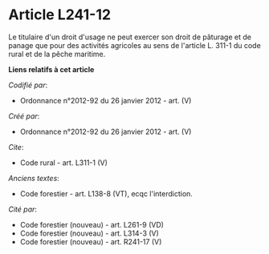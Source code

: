 # Article L241-12

Le titulaire d'un droit d'usage ne peut exercer son droit de pâturage et de panage que pour des activités agricoles au sens
de l'article L. 311-1 du code rural et de la pêche maritime.

**Liens relatifs à cet article**

_Codifié par_:

  - Ordonnance n°2012-92 du 26 janvier 2012 - art. (V)

_Créé par_:

  - Ordonnance n°2012-92 du 26 janvier 2012 - art. (V)

_Cite_:

  - Code rural - art. L311-1 (V)

_Anciens textes_:

  - Code forestier - art. L138-8 (VT), ecqc l'interdiction.

_Cité par_:

  - Code forestier (nouveau) - art. L261-9 (VD)
  - Code forestier (nouveau) - art. L314-3 (V)
  - Code forestier (nouveau) - art. R241-17 (V)

